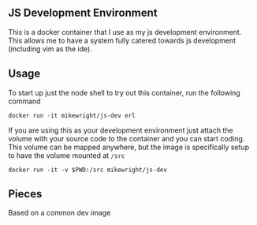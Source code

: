 JS Development Environment
----------------------------------

This is a docker container that I use as my js development environment.  This allows me to have a system fully catered towards
js development (including vim as the ide).  

## Usage

To start up just the node shell to try out this container, run the following command

    docker run -it mikewright/js-dev erl

If you are using this as your development environment just attach the volume with your source code to the container and
you can start coding.  This volume can be mapped anywhere, but the image is specifically setup to have the volume mounted
at `/src`    

    docker run -it -v $PWD:/src mikewright/js-dev

## Pieces

Based on a common dev image

